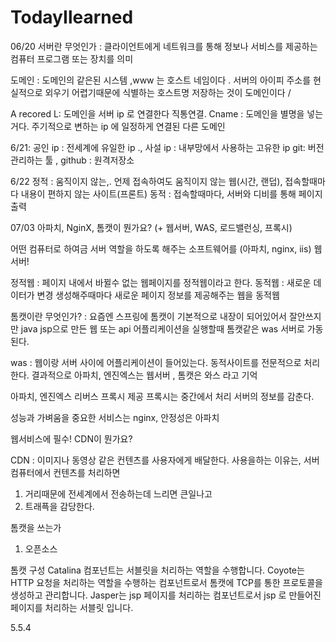 # TodayIlearned 
 


06/20 
서버란 무엇인가 :  클라이언트에게 네트워크를 통해 정보나 서비스를 제공하는 컴퓨터 프로그램 또는 장치를 의미 


도메인 : 도메인의 같은된 시스템 ,www 는 호스트 네임이다 . 서버의 아이피 주소를 현실적으로 외우기 어렵기때문에 식별하는 호스트명 저장하는 것이 도메인이다 / 

 A recored L: 도메인을 서버 ip 로 연결한다 직통연결. Cname : 도메인을 별명을 넣는거다. 주기적으로 변하는 ip 에 일정하게 연결된 다른 도메인 
 
 
 6/21: 
 공인 ip : 전세계에 유일한 ip ., 사설 ip : 내부망에서 사용하는 고유한 ip 
git: 버전관리하는 툴 , github : 원격저장소


6/22
정적 : 움직이지 않는,. 언제 접속하여도 움직이지 않는 웹(시간, 랜덥), 접속할때마다 내용이 편하지 않는 사이트(프론트)
동적 : 접속할때마다, 서버와 디비를 통해 페이지 출력



07/03
아파치, NginX, 톰캣이 뭔가요? (+ 웹서버, WAS, 로드밸런싱, 프록시)

어떤 컴퓨터로 하여금 서버 역할을 하도록 해주는 소프트웨어를 (아파치, nginx, iis) 웹서버!

정적웹 : 페이지 내에서 바뀔수 없는 웹페이지를 정적웹이라고 한다. 
동적웹 : 새로운 데이터가 변경 생성해주때마다 새로운 페이지 정보를 제공해주는 웹을 동적웹 

톰캣이란 무엇인가? : 요즘엔 스프링에 톰캣이 기본적으로 내장이 되어있어서 잘안쓰지만
java jsp으로 만든 웹 또는 api 어플리케이션을 실행할때 톰캣같은 was 서버로 가동된다. 

was : 웹이랑 서버 사이에 어플리케이션이 들어있는다. 
동적사이트를 전문적으로 처리한다. 
결과적으로 아파치, 엔진엑스는 웹서버 , 톰캣은 와스 라고 기억

 아파치, 엔진엑스 리버스 프록시  제공
 프록시는 중간에서 처리 서버의 정보를 감춘다. 
 
 
성능과 가벼움을 중요한 서비스는 nginx, 안정성은 아파치



웹서비스에 필수! CDN이 뭔가요?

CDN : 이미지나 동영상 같은 컨텐츠를 사용자에게 배달한다. 
사용을하는 이유는, 서버 컴퓨터에서 컨텐츠를 처리하면 
1. 거리때문에 전세계에서 전송하는데 느리면 큰일나고 
2. 트래픅을 감당한다. 


톰캣을 쓰는가 
1. 오픈소스 


톰캣 구성
Catalina 컴포넌트는 서블릿을 처리하는 역할을 수행합니다.
Coyote는 HTTP 요청을 처리하는 역할을 수행하는 컴포넌트로서 톰캣에 TCP를 통한 프로토콜을 생성하고 관리합니다.
Jasper는 jsp 페이지를 처리하는 컴포넌트로서 jsp 로 만들어진 페이지를 처리하는 서블릿 입니다.

5.5.4


